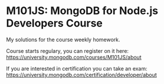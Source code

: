 # M101JS: MongoDB for Node.js Developers Course
My solutions for the course weekly homework.

Course starts regulary, you can register on it here: https://university.mongodb.com/courses/M101JS/about

If you are interested in certification you can take an exam: https://university.mongodb.com/certification/developer/about